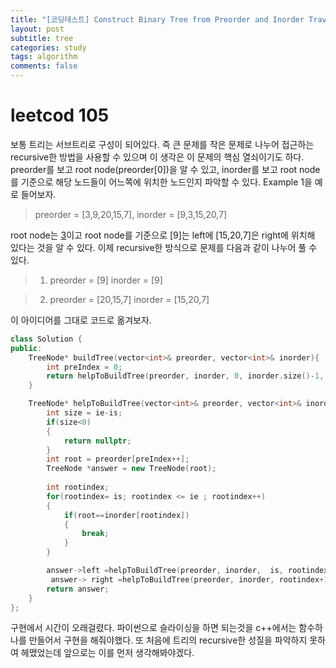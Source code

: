 ```yaml
---
title: "[코딩테스트] Construct Binary Tree from Preorder and Inorder Traversal"
layout: post
subtitle: tree
categories: study
tags: algorithm
comments: false
---
```

# leetcod 105
보통 트리는 서브트리로 구성이 되어있다. 즉 큰 문제를 작은 문제로 나누어 접근하는 recursive한 방법을 사용할 수 있으며 이 생각은 이 문제의 핵심 열쇠이기도 하다. preorder를 보고 root node(preorder[0])을 알 수 있고, inorder를 보고 root node를 기준으로 해당 노드들이 어느쪽에 위치한 노드인지 파악할 수 있다. Example 1을 예로 들어보자.
> preorder = [3,9,20,15,7], inorder = [9,3,15,20,7]

root node는 [3](preorder[0])이고 root node를 기준으로 [9]는 left에 [15,20,7]은 right에 위치해 있다는 것을 알 수 있다. 이제 recursive한 방식으로 문제를 다음과 같이 나누어 풀 수 있다.
> 1) preorder = [9] inorder = [9]

> 2) preorder = [20,15,7] inorder = [15,20,7]

이 아이디어를 그대로 코드로 옮겨보자.
```c++
class Solution {
public:
    TreeNode* buildTree(vector<int>& preorder, vector<int>& inorder){
        int preIndex = 0;
        return helpToBuildTree(preorder, inorder, 0, inorder.size()-1, preIndex);
    }

    TreeNode* helpToBuildTree(vector<int>& preorder, vector<int>& inorder, int is, int ie, int& preIndex) {
        int size = ie-is;
        if(size<0)
        {
            return nullptr;
        }        
        int root = preorder[preIndex++];
        TreeNode *answer = new TreeNode(root);
        
        int rootindex;
        for(rootindex= is; rootindex <= ie ; rootindex++)
        {
            if(root==inorder[rootindex])
            {
                break;
            }
        }

        answer->left =helpToBuildTree(preorder, inorder,  is, rootindex-1, preIndex); 
         answer-> right =helpToBuildTree(preorder, inorder, rootindex+1, ie, preIndex);
        return answer;
    }
};
```

구현에서 시간이 오래걸렸다. 파이썬으로 슬라이싱을 하면 되는것을 c++에서는 함수하나를 만들어서 구현을 해줘야했다. 또 처음에 트리의 recursive한 성질을 파악하지 못하여 헤맸었는데 앞으로는 이를 먼저 생각해봐야겠다. 